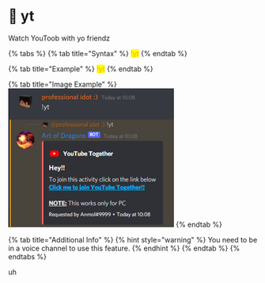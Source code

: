 # 📼 yt

Watch YouToob with yo friendz

{% tabs %}
{% tab title="Syntax" %}
<mark style="color:orange;">!yt</mark>
{% endtab %}

{% tab title="Example" %}
<mark style="color:orange;">!yt</mark>
{% endtab %}

{% tab title="Image Example" %}
![](<../.gitbook/assets/image (36).png>)
{% endtab %}

{% tab title="Additional Info" %}
{% hint style="warning" %}
You need to be in a voice channel to use this feature.
{% endhint %}
{% endtab %}
{% endtabs %}

uh&#x20;
